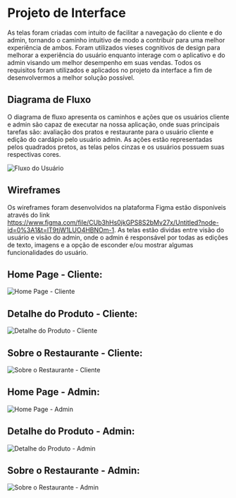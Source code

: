 
# Projeto de Interface

As telas foram criadas com intuito de facilitar a navegação do cliente e do admin, tornando o caminho intuitivo de modo a contribuir para uma melhor experiência de ambos. Foram utilizados vieses cognitivos de design para melhorar a experiência do usuário enquanto interage com o aplicativo e do admin visando um melhor desempenho em suas vendas. Todos os requisitos foram utilizados e aplicados no projeto da interface a fim de desenvolvermos a melhor solução possível. 

## Diagrama de Fluxo

O diagrama de fluxo apresenta os caminhos e ações que os usuários cliente e admin são capaz de executar na nossa aplicação, onde suas principais tarefas são: avaliação dos pratos e restaurante para o usuário cliente e edição do cardápio pelo usuário admin. As ações estão representadas pelos quadrados pretos, as telas pelos cinzas e os usuários possuem suas respectivas cores. 

![Fluxo do Usuário](https://user-images.githubusercontent.com/103212087/228968767-5e80e15a-40a6-4102-b7c9-0b8698b4ac29.png)


## Wireframes

Os wireframes foram desenvolvidos na plataforma Figma estão disponíveis através do link https://www.figma.com/file/CUb3hHs0jkGPS8S2bMv27x/Untitled?node-id=0%3A1&t=lT9tjW1LUO4HBNOm-1. As telas estão dividas entre visão do usuário e visão do admin, onde o admin é responsável por todas as edições de texto, imagens e a opção de esconder e/ou mostrar algumas funcionalidades do usuário. 

## Home Page - Cliente:
![Home Page - Cliente](https://user-images.githubusercontent.com/103212087/228383719-399088f4-4088-494e-9460-52a3ba6e83ce.png)


## Detalhe do Produto - Cliente:
![Detalhe do Produto - Cliente](https://user-images.githubusercontent.com/103212087/228383856-a821eca9-3a95-4a16-a889-0313cd14003a.png)


## Sobre o Restaurante - Cliente:
![Sobre o Restaurante - Cliente](https://user-images.githubusercontent.com/103212087/228383920-7c1d4ca2-55c2-4f90-a21a-5fc0340d4065.png)


## Home Page - Admin:
![Home Page - Admin](https://user-images.githubusercontent.com/103212087/228383958-18fad988-4682-46d1-82e1-6ae288e99178.png)


## Detalhe do Produto - Admin:
![Detalhe do Produto - Admin](https://user-images.githubusercontent.com/103212087/228384172-0d9ab402-c96b-46b3-afe1-60d873616d08.png)


## Sobre o Restaurante - Admin:
![Sobre o Restaurante - Admin](https://user-images.githubusercontent.com/103212087/228384230-6fbf1125-dffd-492f-bc3c-9415e7723d56.png)




